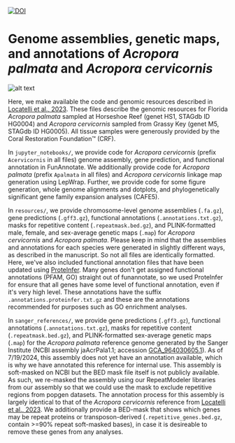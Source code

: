 [![DOI](https://zenodo.org/badge/DOI/10.5281/zenodo.12021087.svg)](https://doi.org/10.5281/zenodo.12021087)

# Genome assemblies, genetic maps, and annotations of _Acropora palmata_ and _Acropora cervicornis_

![alt text](https://github.com/mistergroot/apal_acer_genomes/blob/main/Apalm_Acer_photo.jpg?raw=true)

Here, we make available the code and genomic resources described in [Locatelli et al., 2023](https://doi.org/10.1101/2023.12.22.573044). These files describe the genomic resources for Florida _Acropora palmata_ sampled at Horseshoe Reef (genet HS1, STAGdb ID HG0004) and _Acropora cervicornis_ sampled from Grassy Key (genet M5, STAGdb ID HG0005). All tissue samples were generously provided by the Coral Restoration Foundation™ (CRF).

In `jupyter_notebooks/`, we provide code for _Acropora cervicornis_ (prefix `Acervicornis` in all files) genome assembly, gene prediction, and functional annotation in FunAnnotate. We additionally provide code for _Acropora palmata_ (prefix `Apalmata` in all files) and _Acropora cervicornis_ linkage map generation using LepWrap. Further, we provide code for some figure generation, whole genome alignments and dotplots, and phylogenetically significant gene family expansion analyses (CAFE5).

In `resources/`, we provide chromosome-level genome assemblies (`.fa.gz`), gene predictions (`.gff3.gz`), functional annotations (`.annotations.txt.gz`), masks for repetitive content (`.repeatmask.bed.gz`), and PLINK-formatted male, female, and sex-average genetic maps (`.map`) for _Acropora cervicornis_ and _Acropora palmata_. Please keep in mind that the assemblies and annotations for each species were generated in slightly different ways, as described in the manuscript. So not all files are identically formatted. Here, we've also included functional annotation files that have been updated using [ProteInfer](https://elifesciences.org/articles/80942). Many genes don't get assigned functional annotations (PFAM, GO) straight out of funannotate, so we used ProteInfer for ensure that all genes have some level of functional annotation, even if it's very high level. These annotations have the suffix `.annotations.proteinfer.txt.gz` and these are the annotations recommended for purposes such as GO enrichment analyses.

In `sanger_references/`, we provide gene predictions (`.gff3.gz`), functional annotations (`.annotations.txt.gz`), masks for repetitive content (`.repeatmask.bed.gz`), and PLINK-formatted sex-average genetic maps (`.map`) for the _Acropora palmata_ reference genome generated by the Sanger Institute (NCBI assembly jaAcrPala1.1; accession [GCA_964030605.1](https://www.ncbi.nlm.nih.gov/datasets/genome/GCA_964030605.1/)). As of 7/19/2024, this assembly does not yet have an annotation available, which is why we have annotated this reference for internal use. This assembly is soft-masked on NCBI but the BED mask file itself is not publicly available. As such, we re-masked the assembly using our RepeatModeler libraries from our assembly so that we could use the mask to exclude repetitive regions from popgen datasets. The annotation process for this assembly is largely identical to that of the _Acropora cervicornis_ reference from [Locatelli et al., 2023](https://doi.org/10.1101/2023.12.22.573044). We additionally provide a BED-mask that shows which genes may be repeat proteins or transposon-derived (`.repetitive_genes.bed.gz`, contain >=90% repeat soft-masked bases), in case it is desireable to remove these genes from any analyses.
